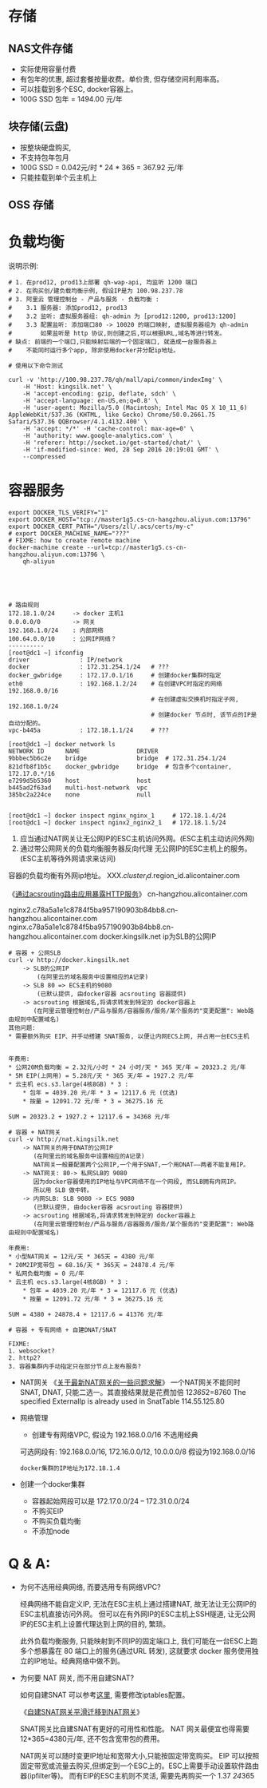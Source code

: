 

# 存储

## NAS文件存储
* 实际使用容量付费
* 有包年的优惠, 超过套餐按量收费。单价贵, 但存储空间利用率高。
* 可以挂载到多个ESC, docker容器上。
* 100G SSD 包年 = 1494.00 元/年

## 块存储(云盘)
* 按整块硬盘购买,
* 不支持包年包月
* 100G SSD = 0.042元/时 * 24 * 365 = 367.92 元/年
* 只能挂载到单个云主机上

## OSS 存储


# 负载均衡

说明示例:

```
# 1. 在prod12, prod13上部署 qh-wap-api, 均监听 1200 端口
# 2. 在购买创/建负载均衡示例, 假设IP是为 100.98.237.78 
# 3. 阿里云 管理控制台 - 产品与服务 - 负载均衡 :
#    3.1 服务器: 添加prod12, prod13
#    3.2 监听: 虚拟服务器组: qh-admin 为 [prod12:1200, prod13:1200]
#    3.3 配置监听: 添加端口80 -> 10020 的端口映射, 虚拟服务器组为 qh-admin
#        如果监听是 http 协议,则创建之后,可以根据URL,域名等进行转发。
# 缺点: 前端的一个端口,只能映射后端的一个固定端口, 就造成一台服务器上
#    不能同时运行多个app, 除非使用docker并分配ip地址。

# 使用以下命令测试

curl -v 'http://100.98.237.78/qh/mall/api/common/indexImg' \
    -H 'Host: kingsilk.net' \
    -H 'accept-encoding: gzip, deflate, sdch' \
    -H 'accept-language: en-US,en;q=0.8' \
    -H 'user-agent: Mozilla/5.0 (Macintosh; Intel Mac OS X 10_11_6) AppleWebKit/537.36 (KHTML, like Gecko) Chrome/50.0.2661.75 Safari/537.36 QQBrowser/4.1.4132.400' \
    -H 'accept: */*' -H 'cache-control: max-age=0' \
    -H 'authority: www.google-analytics.com' \
    -H 'referer: http://socket.io/get-started/chat/' \
    -H 'if-modified-since: Wed, 28 Sep 2016 20:19:01 GMT' \
    --compressed

```

# 容器服务








```
export DOCKER_TLS_VERIFY="1"
export DOCKER_HOST="tcp://master1g5.cs-cn-hangzhou.aliyun.com:13796"
export DOCKER_CERT_PATH="/Users/zll/.acs/certs/my-c"
# export DOCKER_MACHINE_NAME="???"
# FIXME: how to create remote machine
docker-machine create --url=tcp://master1g5.cs-cn-hangzhou.aliyun.com:13796 \
    qh-aliyun
    
    



# 路由规则
172.18.1.0/24     -> docker 主机1         
0.0.0.0/0         -> 网关
192.168.1.0/24    : 内部网络
100.64.0.0/10     : 公网IP网络？
----------
[root@dc1 ~] ifconfig
driver              : IP/network
docker              : 172.31.254.1/24   # ???
docker_gwbridge     : 172.17.0.1/16     # 创建docker集群时指定
eth0                : 192.168.1.2/24    # 在创建VPC时指定的网络 192.168.0.0/16
                                        # 在创建虚拟交换机时指定子网, 192.168.1.0/24
                                        # 创建docker 节点时, 该节点的IP是自动分配的。
vpc-b445a           : 172.18.1.1/24     # ???

[root@dc1 ~] docker network ls
NETWORK ID      NAME                DRIVER
9bbbec5b6c2e    bridge              bridge  # 172.31.254.1/24
821dfb8f1b5c    docker_gwbridge     bridge  # 包含多个container, 172.17.0.*/16
e7299d5b5360    host                host
b445ad2f63ad    multi-host-network  vpc
385bc2a224ce    none                null


[root@dc1 ~] docker inspect nginx_nginx_1     # 172.18.1.4/24
[root@dc1 ~] docker inspect nginx2_nginx2_1   # 172.18.1.5/24
```


1. 应当通过NAT网关让无公网IP的ESC主机访问外网。(ESC主机主动访问外网)
2. 通过带公网网关的负载均衡服务器反向代理 无公网IP的ESC主机上的服务。(ESC主机等待外网请求来访问)


容器的负载均衡有外网ip地址。
XXX.$cluster_id.$region_id.alicontainer.com

《[通过acsrouting路由应用暴露HTTP服务](https://help.aliyun.com/document_detail/25984.html)》
cn-hangzhou.alicontainer.com

nginx2.c78a5a1e1c8784f5ba957190903b84bb8.cn-hangzhou.alicontainer.com
nginx.c78a5a1e1c8784f5ba957190903b84bb8.cn-hangzhou.alicontainer.com
docker.kingsilk.net     ip为SLB的公网IP

```
# 容器 + 公网SLB
curl -v http://docker.kingsilk.net
    -> SLB的公网IP 
        (在阿里云的域名服务中设置相应的A记录)
    -> SLB 80 => ECS主机的9080 
        (已默认提供, 由docker容器 acsrouting 容器提供)
    -> acsrouting 根据域名,将请求转发到特定的 docker容器上
       (在阿里云管理控制台/产品与服务/容器服务/服务/某个服务的"变更配置": Web路由规则中配置域名)
其他问题:
* 需要额外购买 EIP、并手动搭建 SNAT服务, 以便让内网ECS上网, 并占用一台ECS主机


年费用:
* 公网20M负载均衡 = 2.32元/小时 * 24 小时/天 * 365 天/年 = 20323.2 元/年
* 5M EIP(上网用) = 5.28元/天 * 365 天/年 = 1927.2 元/年
* 云主机 ecs.s3.large(4核8GB) * 3 :
    * 包年 = 4039.20 元/年 * 3 = 12117.6 元 (优选)
    * 按量 = 12091.72 元/年 * 3 = 36275.16 元

SUM = 20323.2 + 1927.2 + 12117.6 = 34368 元/年

# 容器 + NAT网关
curl -v http://nat.kingsilk.net
    -> NAT网关的用于DNAT的公网IP
       (在阿里云的域名服务中设置相应的A记录)
       NAT网关一般要配置两个公网IP,一个用于SNAT,一个用DNAT——两者不能复用IP。
    -> NAT网关: 80-> 私网SLB的 9080
       因为docker容器使用的IP地址与VPC网络不在一个网段, 而SLB拥有内网IP。
       所以用 SLB 做中转。
    -> 内网SLB: SLB 9080 -> ECS 9080
       (已默认提供, 由docker容器 acsrouting 容器提供)
    -> acsrouting 根据域名,将请求转发到特定的 docker容器上
       (在阿里云管理控制台/产品与服务/容器服务/服务/某个服务的"变更配置": Web路由规则中配置域名)
       
年费用:
* 小型NAT网关 = 12元/天 * 365天 = 4380 元/年
* 20M2IP宽带包 = 68.16/天 * 365天 = 24878.4 元/年
* 私网负载均衡 = 0 元/年
* 云主机 ecs.s3.large(4核8GB) * 3 :
    * 包年 = 4039.20 元/年 * 3 = 12117.6 元 (优选)
    * 按量 = 12091.72 元/年 * 3 = 36275.16 元

SUM = 4380 + 24878.4 + 12117.6 = 41376 元/年

# 容器 + 专有网络 + 自建DNAT/SNAT

FIXME: 
1. websocket?
2. http2?
3. 容器集群内手动指定只在部分节点上发布服务?

```

* NAT网关
《[关于最新NAT网关的一些问题求解](https://bbs.aliyun.com/read/291254.html)》
一个NAT网关不能同时 SNAT, DNAT, 只能二选一。其直接结果就是花费加倍 12*365*2=8760
The specified ExternalIp is already used in SnatTable
114.55.125.80

* 网络管理
    * 创建专有网络VPC, 假设为 192.168.0.0/16
        不选用经典
    
    可选网段有: 192.168.0.0/16, 172.16.0.0/12, 10.0.0.0/8
    假设为192.168.0.0/16

      docker集群的IP地址为172.18.1.4
* 创建一个docker集群
    * 容器起始网段可以是  172.17.0.0/24 – 172.31.0.0/24
    * 不购买EIP
    * 不购买负载均衡
    * 不添加node


# Q & A:
* 为何不选用经典网络, 而要选用专有网络VPC?

    经典网络不能自定义IP, 无法在ESC主机上通过搭建NAT, 故无法让无公网IP的ESC主机直接访问外网。
    但可以在有外网IP的ESC主机上SSH隧道, 让无公网IP的ESC主机上设置代理达到上网的目的, 繁琐。

    此外负载均衡服务, 只能映射到不同IP的固定端口上, 我们可能在一台ESC上跑多个想暴露在 
    80 端口上的服务(通过URL 转发), 这就要求 docker 服务使用独立的IP地址。经典网络中做不到。
   
* 为何要 NAT 网关, 而不用自建SNAT? 

    如何自建SNAT 可以参考[这里](https://help.aliyun.com/document_detail/27738.html), 需要修改iptables配置。
    
    《[自建SNAT网关平滑迁移到NAT网关](https://help.aliyun.com/document_detail/43261.html)》
    
    SNAT网关比自建SNAT有更好的可用性和性能。
    NAT 网关最便宜也得需要 12*365=4380元/年, 还不包含宽带包的费用。
    
    NAT网关可以随时变更IP地址和宽带大小,只能按固定带宽购买。 
    EIP 可以按照固定带宽或流量去购买,但绑定到一个ESC上的。ESC上需要手动设置软件路由器(ipfilter等)。
    而有EIP的ESC主机则不灵活, 需要先再购买一个
   1.37 *24*365






